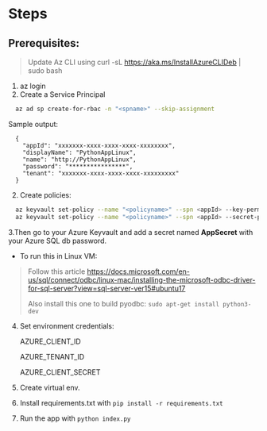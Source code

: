 # Steps

## Prerequisites:
> Update Az CLI using curl -sL https://aka.ms/InstallAzureCLIDeb | sudo bash

1. az login
2. Create a Service Principal

```bash
  az ad sp create-for-rbac -n "<spname>" --skip-assignment
```
Sample output:
```log
  {                                                      
    "appId": "xxxxxxx-xxxx-xxxx-xxxx-xxxxxxxx",     
    "displayName": "PythonAppLinux",                     
    "name": "http://PythonAppLinux",                     
    "password": "****************",    
    "tenant": "xxxxxxx-xxxx-xxxx-xxxx-xxxxxxxxx"     
  }                                                      
```
2. Create policies:

```bash
  az keyvault set-policy --name "<policyname>" --spn <appId> --key-permissions decrypt sign
  az keyvault set-policy --name "<policyname>" --spn <appId> --secret-permissions get
```

3.Then go to your Azure Keyvault and add a secret named **AppSecret** with your Azure SQL db password.

  - To run this in Linux VM:
  > Follow this article https://docs.microsoft.com/en-us/sql/connect/odbc/linux-mac/installing-the-microsoft-odbc-driver-for-sql-server?view=sql-server-ver15#ubuntu17
  > 
  > Also install this one to build pyodbc: `sudo apt-get install python3-dev`

4. Set environment credentials:

    AZURE_CLIENT_ID

    AZURE_TENANT_ID

    AZURE_CLIENT_SECRET

5. Create virtual env.
6. Install requirements.txt with `pip install -r requirements.txt`
7. Run the app with `python index.py`

